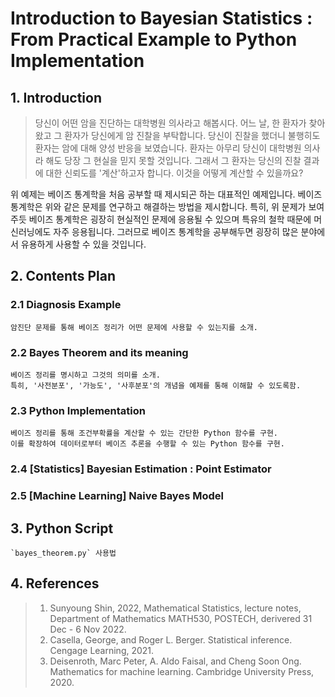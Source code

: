 # Introduction to Bayesian Statistics : From Practical Example to Python Implementation 

## 1. Introduction

> 
> 당신이 어떤 암을 진단하는 대학병원 의사라고 해봅시다.
> 어느 날, 한 환자가 찾아왔고 그 환자가 당신에게 암 진찰을 부탁합니다.
> 당신이 진찰을 했더니 불행히도 환자는 암에 대해 양성 반응을 보였습니다.
> 환자는 아무리 당신이 대학병원 의사라 해도 당장 그 현실을 믿지 못할 것입니다.
> 그래서 그 환자는 당신의 진찰 결과에 대한 신뢰도를 '계산'하고자 합니다.
> 이것을 어떻게 계산할 수 있을까요?
>  

위 예제는 베이즈 통계학을 처음 공부할 때 제시되곤 하는 대표적인 예제입니다.
베이즈 통계학은 위와 같은 문제를 연구하고 해결하는 방법을 제시합니다.
특히, 위 문제가 보여주듯 베이즈 통계학은 굉장히 현실적인 문제에 응용될 수 있으며 특유의 철학 때문에 머신러닝에도 자주 응용됩니다.
그러므로 베이즈 통계학을 공부해두면 굉장히 많은 분야에서 유용하게 사용할 수 있을 것입니다.


## 2. Contents Plan

### 2.1 Diagnosis Example
    암진단 문제를 통해 베이즈 정리가 어떤 문제에 사용할 수 있는지를 소개.
### 2.2 Bayes Theorem and its meaning
    베이즈 정리를 명시하고 그것의 의미를 소개.
    특히, '사전분포', '가능도', '사후분포'의 개념을 예제를 통해 이해할 수 있도록함.
### 2.3 Python Implementation
    베이즈 정리를 통해 조건부확률을 계산할 수 있는 간단한 Python 함수를 구현.
    이를 확장하여 데이터로부터 베이즈 추론을 수행할 수 있는 Python 함수를 구현.
### 2.4 [Statistics] Bayesian Estimation : Point Estimator

### 2.5 [Machine Learning] Naive Bayes Model


## 3. Python Script
    `bayes_theorem.py` 사용법


## 4. References

> 1. Sunyoung Shin, 2022, Mathematical Statistics, lecture notes, Department of Mathematics MATH530, POSTECH, derivered 31 Dec - 6 Nov 2022.
> 2. Casella, George, and Roger L. Berger. Statistical inference. Cengage Learning, 2021.
> 3. Deisenroth, Marc Peter, A. Aldo Faisal, and Cheng Soon Ong. Mathematics for machine learning. Cambridge University Press, 2020.




